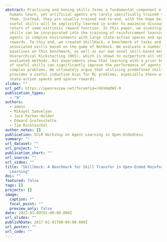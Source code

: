 ```yaml
---
abstract: Practising and honing skills forms a fundamental component of how
  humans learn, yet artificial agents are rarely specifically trained to perform
  them. Instead, they are usually trained end-to-end, with the hope being that
  useful skills will be implicitly learned in order to maximise discounted
  return of some extrinsic reward function. In this paper, we investigate how
  skills can be incorporated into the training of reinforcement learning (RL)
  agents in complex environments with large state-action spaces and sparse
  rewards. To this end, we created SkillHack, a benchmark of tasks and
  associated skills based on the game of NetHack. We evaluate a number of
  baselines on this benchmark, as well as our own novel skill-based method
  Hierarchical Kickstarting (HKS), which is shown to outperform all other
  evaluated methods. Our experiments show that learning with a prior knowledge
  of useful skills can significantly improve the performance of agents on
  complex problems. We ultimately argue that utilising predefined skills
  provides a useful inductive bias for RL problems, especially those with large
  state-action spaces and sparse rewards.
slides: ""
url_pdf: https://openreview.net/forum?id=rHSVHmDWI-9
publication_types:
  - "9"
authors:
  - admin
  - Mikayel Samvelyan
  - Jack Parker-Holder
  - Edward Grefenstette
  - Tim Rocktäschel
author_notes: []
publication: ICLR Workshop on Agent Learning in Open-Endedness
summary: ""
url_dataset: ""
url_project: ""
publication_short: ""
url_source: ""
url_video: ""
title: "SkillHack: A Benchmark for Skill Transfer in Open-Ended Reinforcement
  Learning"
doi: ""
featured: false
tags: []
projects: []
image:
  caption: ""
  focal_point: ""
  preview_only: false
date: 2022-03-09T01:00:00.000Z
url_slides: ""
publishDate: 2017-01-01T00:00:00.000Z
url_poster: ""
url_code: ""
---
```

